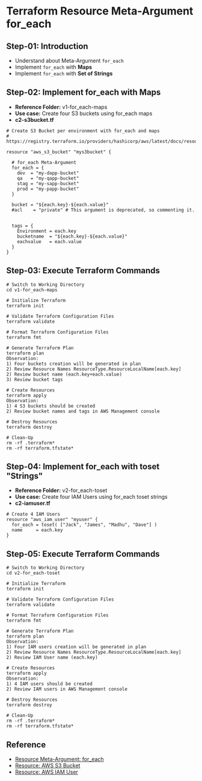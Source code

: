 # Terraform Resource Meta-Argument for_each

## Step-01: Introduction
- Understand about Meta-Argument `for_each`
- Implement `for_each` with **Maps**
- Implement `for_each` with **Set of Strings**

## Step-02: Implement for_each with Maps
- **Reference Folder:** v1-for_each-maps
- **Use case:** Create four S3 buckets using for_each maps 
- **c2-s3bucket.tf**
```t
# Create S3 Bucket per environment with for_each and maps
# https://registry.terraform.io/providers/hashicorp/aws/latest/docs/resources/s3_bucket

resource "aws_s3_bucket" "mys3bucket" {

  # for_each Meta-Argument
  for_each = {
    dev  = "my-dapp-bucket"
    qa   = "my-qapp-bucket"
    stag = "my-sapp-bucket"
    prod = "my-papp-bucket"
  }

  bucket = "${each.key}-${each.value}"
  #acl    = "private" # This argument is deprecated, so commenting it. 
  

  tags = {
    Environment = each.key
    bucketname  = "${each.key}-${each.value}"
    eachvalue   = each.value
  }
}

```

## Step-03: Execute Terraform Commands
```t
# Switch to Working Directory
cd v1-for_each-maps

# Initialize Terraform
terraform init

# Validate Terraform Configuration Files
terraform validate

# Format Terraform Configuration Files
terraform fmt

# Generate Terraform Plan
terraform plan
Observation: 
1) Four buckets creation will be generated in plan
2) Review Resource Names ResourceType.ResourceLocalName[each.key]
2) Review bucket name (each.key+each.value)
3) Review bucket tags

# Create Resources
terraform apply
Observation: 
1) 4 S3 buckets should be created
2) Review bucket names and tags in AWS Management console

# Destroy Resources
terraform destroy

# Clean-Up 
rm -rf .terraform*
rm -rf terraform.tfstate*
```


## Step-04: Implement for_each with toset "Strings"
- **Reference Folder:** v2-for_each-toset
- **Use case:** Create four IAM Users using for_each toset strings 
- **c2-iamuser.tf**
```t
# Create 4 IAM Users
resource "aws_iam_user" "myuser" {
  for_each = toset( ["Jack", "James", "Madhu", "Dave"] )
  name     = each.key
}
```

## Step-05: Execute Terraform Commands
```t
# Switch to Working Directory
cd v2-for_each-toset

# Initialize Terraform
terraform init

# Validate Terraform Configuration Files
terraform validate

# Format Terraform Configuration Files
terraform fmt

# Generate Terraform Plan
terraform plan
Observation: 
1) Four IAM users creation will be generated in plan
2) Review Resource Names ResourceType.ResourceLocalName[each.key]
2) Review IAM User name (each.key)

# Create Resources
terraform apply
Observation: 
1) 4 IAM users should be created
2) Review IAM users in AWS Management console

# Destroy Resources
terraform destroy

# Clean-Up 
rm -rf .terraform*
rm -rf terraform.tfstate*
```

## Reference
- [Resource Meta-Argument: for_each](https://www.terraform.io/docs/language/meta-arguments/for_each.html)
- [Resource: AWS S3 Bucket](https://registry.terraform.io/providers/hashicorp/aws/latest/docs/resources/s3_bucket)
- [Resource: AWS IAM User](https://registry.terraform.io/providers/hashicorp/aws/latest/docs/resources/iam_user)